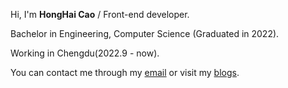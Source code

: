Hi, I'm **HongHai Cao**  /  Front-end developer.

Bachelor in Engineering, Computer Science (Graduated in 2022).

Working in Chengdu(2022.9 - now).

You can contact me through my [email](mailto:caohonghai7@gmail.com) or visit my [blogs](https://caohonghai.com).
